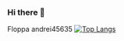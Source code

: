 ### Hi there 👋

Floppa
andrei45635
[![Top Langs](https://github-readme-stats.vercel.app/api/top-langs/?username=andrei45635)](https://github.com/anuraghazra/github-readme-stats)
